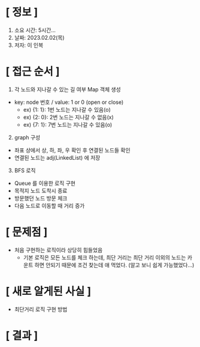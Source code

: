 # **[ 정보 ]**
1. 소요 시간: 5시간...
2. 날짜: 2023.02.02(목)
3. 저자: 이 인복

# **[ 접근 순서 ]**
1. 각 노드와 지나갈 수 있는 길 여부 Map 객체 생성
- key: node 번호 / value: 1 or 0 (open or close)
    - ex) {1: 1}: 1번 노드는 지나갈 수 있음(o)
    - ex) {2: 0}: 2번 노드는 지나갈 수 없음(x)
    - ex) {7: 1}: 7번 노드는 지나갈 수 있음(o)
    
2. graph 구성
- 좌표 상에서 상, 하, 좌, 우 확인 후 연결된 노드들 확인
- 연결된 노드는 adj(LinkedList) 에 저장


3. BFS 로직
- Queue 를 이용한 로직 구현
- 목적지 노드 도착시 종료
- 방문했던 노드 방문 체크
- 다음 노드로 이동할 때 거리 증가

# **[ 문제점 ]**
- 처음 구현하는 로직이라 상당히 힘들었음
    - 기본 로직은 모든 노드를 체크 하는데, 최단 거리는 최단 거리 이외의 노드는 카운트 하면 안되기 때문에
      조건 찾는데 애 먹었다. (알고 보니 쉽게 가능했었다...)
      
# **[ 새로 알게된 사실 ]**
- 최단거리 로직 구현 방법

# **[ 결과 ]**




         
